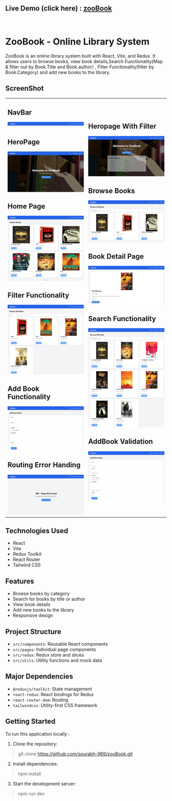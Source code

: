 <!-- *if { PageNotFound : 404 Error } Refresh OR Click on Go To Home Buttom<br> -->
<h2>Live Demo (click here) : <a href="https://sourabh-969.github.io/zooBook/">zooBook</a></h2><br>

# ZooBook - Online Library System

ZooBook is an online library system built with React, Vite, and Redux. It allows users to browse books, view book details,Search Functionality(Map & filter out by Book.Title and Book.author) , Filter Functionality(filter by Book.Category) and add new books to the library.

## ScreenShot

<table>
<tr>
<td>
<h2>NavBar</h2><img src="./public/screenshot/nabar.jpeg">
<h2>HeroPage</h2><img src="./public/screenshot/root.jpeg">
<h2>Home Page</h2><img src="./public/screenshot/home.jpeg">
<h2>Filter Functionality</h2><img src="./public/screenshot/search.jpeg">
<h2>Add Book Functionality</h2><img src="./public/screenshot/validation.jpeg">
<h2>Routing Error Handing</h2><img src="./public/screenshot/errpage.jpeg">
</td>
<td>
<h2>Heropage With Filter</h2><img src="./public/screenshot/root2.jpeg">
<h2>Browse Books</h2><img src="./public/screenshot/Books2.jpeg">
<h2>Book Detail Page</h2><img src="./public/screenshot/detail.jpeg">
<h2>Search Functionality</h2><img src="./public/screenshot/filter.jpeg">
<h2>AddBook Validation </h2><img src="./public/screenshot/addbook.jpeg">
</td>
</tr>
</table>

## Technologies Used

- React
- Vite
- Redux Toolkit
- React Router
- Tailwind CSS

## Features

- Browse books by category
- Search for books by title or author
- View book details
- Add new books to the library
- Responsive design

## Project Structure

- `src/components`: Reusable React components
- `src/pages`: Individual page components
- `src/redux`: Redux store and slices
- `src/utils`: Utility functions and mock data

## Major Dependencies

- `@reduxjs/toolkit`: State management
- `react-redux`: React bindings for Redux
- `react-router-dom`: Routing
- `tailwindcss`: Utility-first CSS framework

## Getting Started

To run this application locally :

1. Clone the repository:
>git clone https://github.com/sourabh-969/zooBook.git


2. Install dependencies:
>npm install


3. Start the development server:
>npm run dev
